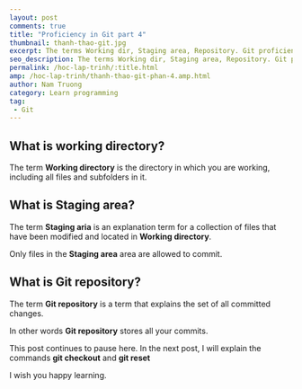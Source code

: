 ```yaml
---
layout: post
comments: true
title: "Proficiency in Git part 4"
thumbnail: thanh-thao-git.jpg
excerpt: The terms Working dir, Staging area, Repository. Git proficient series
seo_description: The terms Working dir, Staging area, Repository. Git proficient series
permalink: /hoc-lap-trinh/:title.html
amp: /hoc-lap-trinh/thanh-thao-git-phan-4.amp.html
author: Nam Truong
category: Learn programming
tag:
 - Git
---
```


## What is working directory?

The term **Working directory** is the directory in which you are working, including all files and subfolders in it.

## What is Staging area?

The term **Staging aria** is an explanation term for a collection of files that have been modified and located in **Working directory**.

Only files in the **Staging area** area are allowed to commit.

## What is Git repository?

The term **Git repository** is a term that explains the set of all committed changes.

In other words **Git repository** stores all your commits.

This post continues to pause here. In the next post, I will explain the commands **git checkout** and **git reset**

I wish you happy learning.